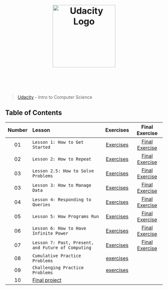 <h1 align="center">
	<br>
	<img width="200" src="https://upload.wikimedia.org/wikipedia/commons/f/fd/Udacity_Logo.svg" alt="Udacity Logo">
	<br>
	<br>
	<br>
</h1>

> [Udacity](https://www.udacity.com/courses/cs101) - Intro to Computer Science

## Table of Contents

| Number | Lesson | Exercises | Final Exercise
| :---: | :--- | :---: | :---: |
| 01 | `Lesson 1: How to Get Started` | [Exercises](exercises/lesson1-how-to-get-started/) | [Final Exercise](exercises/lesson1-how-to-get-started/exercises-in-class/final-exercise.py)
| 02 | `Lesson 2: How to Repeat` | [Exercises](exercises/lesson2-how-to-repeat/) | [Final Exercise](exercises/lesson2-how-to-repeat/exercises-in-class/final-exercise.py)
| 03 | `Lesson 2.5: How to Solve Problems` | [Exercises](exercises/lesson2.5-how-to-solve-problems/) | [Final Exercise](exercises/lesson2.5-how-to-solve-problems/exercises-in-class/final-exercise.py) |
| 03 | `Lesson 3: How to Manage Data` | [Exercises](exercises/lesson3-how-to-manage-data/) | [Final Exercise](exercises/lesson3-how-to-manage-data/exercises-in-class/final-exercise.py)
| 04 | `Lesson 4: Responding to Queries` | [Exercises](exercises/lesson4-responding-to-queries) | [Final Exercise](exercises/lesson4-responding-to-queries/exercises-in-class/finishing-the-web-crawler.py)
| 05 | `Lesson 5: How Programs Run` | [Exercises](exercises/lesson5-how-programs-run/) | [Final Exercise](exercises/lesson5-how-programs-run/exercises-in-class/modifying-the-search-engine.py)
| 06 | `Lesson 6: How to Have Infinite Power` | [Exercises](exercises/) | [Final Exercise]()
| 07 | `Lesson 7: Past, Present, and Future of Computing` | [Exercises](exercises/) | [Final Exercise]()
| 08 | `Cumulative Practice Problems` | [exercises](exercises/cumulative-practice-problems/) |  |
| 09 | `Challenging Practice Problems` | [exercises](exercises/challenging-practice-problems/)
| 10 | [Final project](exercises/) |  |  |

